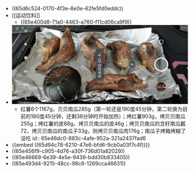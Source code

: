 - ((65d6c524-0170-4f3e-8e0e-62fe5fd0eddc))
- [[运动饮料]]
	- ((65e400d8-71a0-4463-a760-f11cd06ca9f9))
- ![4c2b729e09a646f18b83c05fc7762f0.jpg](../assets/4c2b729e09a646f18b83c05fc7762f0_1709441987119_0.jpg)
	- 红薯6个1167g，贝贝南瓜285g（第一轮还是190度45分钟，第二轮换为目前的180度45分钟，还剩38分钟时开始加热）；烤红薯903g，烤贝贝南瓜255g；烤红薯的皮88g，烤贝贝南瓜的皮46g；烤贝贝南瓜的含籽南瓜瓤72，烤贝贝南瓜的南瓜子33g，则烤贝贝南瓜肉176g；南瓜子烤箱烤糊了没吃
	  id:: 65e46dc0-883c-4afe-952a-321a2437fad6
- {{embed ((65d94c78-6210-47e6-bfd6-9cb0a03f7c4f))}}
- ((65e456f9-c905-4d76-a30f-736d01a82029))
- ((65e46669-6e39-4e5e-9439-bdd30b833405))
- ((65e493d4-9215-48cc-98c6-1269cca46631))